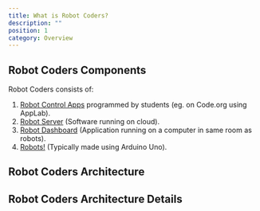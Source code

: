```yaml
---
title: What is Robot Coders?
description: ""
position: 1
category: Overview
---
```


## Robot Coders Components

Robot Coders consists of:

<ol>
<li><a href="/robot-control-apps">Robot Control Apps</a> programmed by students (eg. on Code.org using AppLab).</li>
<li><a href="/robot-server">Robot Server</a> (Software running on cloud).</li>
<li><a href="/robot-dashboard">Robot Dashboard</a> (Application running on a computer in same room as robots).</li>
<li><a href="/creating-robots">Robots!</a> (Typically made using Arduino Uno).</li>
</ol>

## Robot Coders Architecture

<display-image src="/robotics/RobotCoders.png"></display-image>

## Robot Coders Architecture Details

<display-image src="/robotics/Robot Coders Architecture.png"></display-image>
